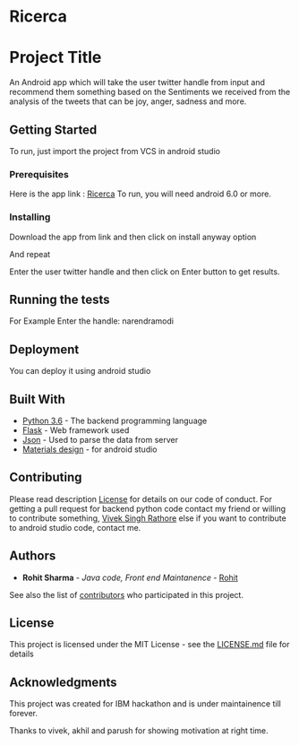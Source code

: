 # Ricerca
# Project Title

An Android app which will take the user twitter handle from input and recommend them something based on the Sentiments we received from
the analysis of the tweets that can be joy, anger, sadness and more.

## Getting Started

To run, just import the project from VCS in android studio

### Prerequisites

Here is the app link : [Ricerca](https://drive.google.com/open?id=1dX47271mP0Ze6Fd5bwkIMt80RcXE_ams)
To run, you will need android 6.0 or more.

### Installing

Download the app from link and then click on install anyway option

And repeat

Enter the user twitter handle and then click on Enter button to get results.

## Running the tests

For Example
Enter the handle: narendramodi

## Deployment

You can deploy it using android studio

## Built With

* [Python 3.6](https://www.python.org/downloads/) - The backend programming language
* [Flask](http://flask.pocoo.org/) - Web framework used
* [Json](https://developer.android.com/reference/org/json/JSONObject) - Used to parse the data from server 
* [Materials design](terial.google.com) - for android studio

## Contributing

Please read description [License](https://github.com/rohit9934/Ricerca/blob/master/MITLicense) for details on our code of conduct.
For getting a pull request for backend python code contact my friend or willing to contribute something, [Vivek Singh Rathore](https://github.com/vivek-singh-rathore) else if you want to contribute to android studio code, contact me.


## Authors

* **Rohit Sharma** - *Java code, Front end Maintanence* - [Rohit](https://github.com/rohit9934)

See also the list of [contributors](https://github.com/rohit9934/Ricerca/contributors) who participated in this project.

## License

This project is licensed under the MIT License - see the [LICENSE.md](LICENSE.md) file for details

## Acknowledgments

This project was created for IBM hackathon and is under maintainence till forever.

Thanks to vivek, akhil and parush for showing motivation at right time.


